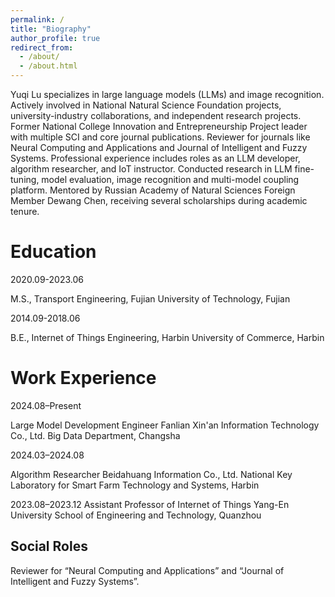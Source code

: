 ```yaml
---
permalink: /
title: "Biography"
author_profile: true
redirect_from: 
  - /about/
  - /about.html
---
```


Yuqi Lu specializes in large language models (LLMs) and image recognition. Actively involved in National Natural Science Foundation projects, university-industry collaborations, and independent research projects. Former National College Innovation and Entrepreneurship Project leader with multiple SCI and core journal publications. Reviewer for journals like Neural Computing and Applications and Journal of Intelligent and Fuzzy Systems. Professional experience includes roles as an LLM developer, algorithm researcher, and IoT instructor. Conducted research in LLM fine-tuning, model evaluation, image
recognition and multi-model coupling platform. Mentored by Russian Academy of Natural Sciences Foreign Member Dewang Chen, receiving several scholarships during academic tenure.

Education
======
2020.09-2023.06

M.S., Transport Engineering, Fujian University of Technology, Fujian

2014.09-2018.06

B.E., Internet of Things Engineering, Harbin University of Commerce, Harbin

Work Experience
======
2024.08–Present

Large Model Development Engineer 
Fanlian Xin'an Information Technology Co., Ltd. Big Data Department, Changsha

2024.03–2024.08

Algorithm Researcher 
Beidahuang Information Co., Ltd. National Key Laboratory for Smart Farm Technology and Systems, Harbin

2023.08–2023.12
Assistant Professor of Internet of Things
Yang-En University 
School of Engineering and Technology, Quanzhou

Social Roles
------
Reviewer for “Neural Computing and Applications” and “Journal of Intelligent and Fuzzy Systems”.

